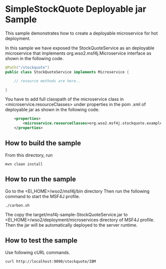 # SimpleStockQuote Deployable jar Sample

This sample demonstrates how to create a deployable microservice for hot deployment.

In this sample we have exposed the StockQuoteService as an deployable microservice that implements
org.wso2.msf4j.Microservice interface as shown in the following code.

```java
@Path("/stockquote")
public class StockQuoteService implements Microservice {

    // resource methods are here..

}
```

You have to add full classpath of the microservice class in <microservice.resourceClasses> under properties in the pom
.xml of deployable jar as shown in the following code.

```xml
    <properties>
        <microservice.resourceClasses>org.wso2.msf4j.stockquote.example.StockQuoteService</microservice.resourceClasses>
    </properties>
```

## How to build the sample

From this directory, run

```
mvn clean install
```

## How to run the sample

Go to the <EI_HOME>/wso2/msf4j/bin directory
Then run the following command to start the MSF4J profile.

```
./carbon.sh
```

The copy the target/msf4j-sample-StockQuoteService.jar to <EI_HOME>/wso2/deployment/microservices directory of MSF4J profile.
Then the jar will be automatically deployed to the server runtime.

## How to test the sample

Use following cURL commands.
```
curl http://localhost:9090/stockquote/IBM
```